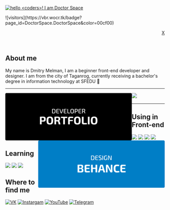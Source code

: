 
 [<img alt='hello <coders>! I am Doctor Space' target="_blank" src="https://github.com/DoctorSpace/DoctorSpace/blob/main/Hello.png"/>](https://github.com/DoctorSpace/)

<p align="left">
![visitors](https://vbr.wocr.tk/badge?page_id=DoctorSpace.DoctorSpace&color=00cf00)
</p>

<p align="right">
 <a href='https://github.com/DoctorSpace/Completed-cases'>X</a>
</p>

&nbsp;

## About me

My name is Dmitry Melman, I am a beginner front-end developer and designer. I am from the city of Taganrog, currently receiving a bachelor's degree in information technology at SFEDU  🏫

---

<a href='https://doctorspace.github.io/Portfolio/'> <img align="left" Width=400px; alt="PORTFOLIO" src="https://github.com/DoctorSpace/DoctorSpace/raw/main/PORTFOLIO-developer.svg"></a>
<a href='https://www.behance.net/1i_am_ds/'> <img align="right" Width=400px; alt="BEHANCE" src="https://github.com/DoctorSpace/DoctorSpace/raw/main/BEHANCE-designer.svg"></a>
</p>

<img src='https://img.shields.io/badge/Works%20in-VSCode & Figma-1f425f.svg'/>

---

## Using in Front-end
<p>
 <img src="https://img.shields.io/badge/HTML5-191933?style=for-the-badge&logo=html5&logoColor=white"/>
 <img src="https://img.shields.io/badge/CSS3-191933?style=for-the-badge&logo=css3&logoColor=white"/>
 <img src="https://img.shields.io/badge/JavaScript-191933?style=for-the-badge&logo=JavaScript&logoColor=white"/>
 <img src="https://img.shields.io/badge/GIT-191933?style=for-the-badge&logo=git&logoColor=white"/>
</p>

## Learning
<p>
 <img src="https://img.shields.io/badge/React-20232A?style=for-the-badge&logo=react&logoColor=61DAFB"/>
 <img src="https://img.shields.io/badge/React_Native-20232A?style=for-the-badge&logo=react&logoColor=61DAFB"/>
 <img src="https://img.shields.io/badge/docker-%2320232A.svg?style=for-the-badge&logo=docker&logoColor=white"/>
</p>

## Where to find me

[<img alt="VK" src="https://img.shields.io/badge/VK-%23007EC6.svg?&style=for-the-badge&logo=vk&logoColor=white" />](https://vk.com/1i_am_ds)
[<img alt="Instargam" src="https://img.shields.io/badge/Doctor.Space%20-%23007EC6.svg?&style=for-the-badge&logo=Instagram&logoColor=white"/>](https://www.instagram.com/doctor.space/)
[<img alt="YouTube" src="https://img.shields.io/badge/Doctor.Space%20-%23007EC6.svg?&style=for-the-badge&logo=YouTube&logoColor=white"/>](https://www.youtube.com/channel/UC2Kz_dPKuC3gzTQWJHJy5AA)
[<img alt="Telegram" src="https://img.shields.io/badge/@Doctor__space-007EC6?style=for-the-badge&logo=telegram&logoColor=white" />](https://t.me/Doctor_Space)
